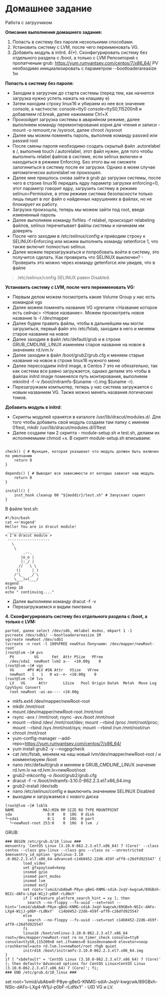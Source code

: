 # **Домашнее задание**
Работа с загрузчиком

**Описание выполнения домашнего задания:**
1. Попасть в систему без пароля несколькими способами.
2. Установить систему с LVM, после чего переименовать VG.
3. Добавить модуль в initrd. 4(*). Сконфигурировать систему без отдельного раздела с /boot, а только с LVM Репозиторий с пропатченым grub: https://yum.rumyantsev.com/centos/7/x86_64/ PV необходимо инициализировать с параметром --bootloaderareasize 1m

 **Попасть в систему без пароля:**
- Заходим в загрузчик до старта системы (перед тем, как начнется загрузка нужно успеть нажать на клашиву e)
- Затем находим строку linux16 и убираем из нее все значение console, а частности: console=tty0 console=ttyS0,115200n8 и добавляем rd.break, далее нажимаем Ctrl+X
- Произойдет загрузка системы в аварийном режиме, далее выполняем команду перемонтирования корня для чтения и записи - mount -o remount,rw /sysroot, далее chroot /sysroot
- Далее мы можем поменять пароль, выполнив команду passwd или passwd root
- После смены пароля необходимо создать скрытый файл .autorelabel в /, выполнив touch /.autorelabel, этот файл нужен, для того чтобы выполнить relabel файлов в системе, если selinux включен и находиться в режиме Enforcing. Без этого вы не сможете залогиниться в систему после ее загрузки. Однако в моем случае автоматически autorelabel не произошел.
- Далее мне пришлось снова зайти в grub до загрузки системы, после чего в строке linux16 передать ядру параметр загрузки enforcing=0, этот параметр говорит ядру, загрузить систему в режиме selinux=Permissive, в этом режиме система безопасности только лишь пишет в лог файл о найденных нарушениях в файлах, но не блокирует их работу.
- Загрузка произошла, теперь мы можем зайти под root, введя измененный пароль
- Далее выполняем команду fixfiles -f relabel, происходит relabeling файлов, selinux перечитывает файлы системы и начинаем им доверять
- После чего заходим в /etc/selinux/config и приводим строку к SELINUX=Enforcing или можем выполнить команду setenforce 1, что также включит полностью selinux.
- Далее можем перезагружаться и попробовать войти в систему, это получится сделать. Как проверить что SELINUX выключен? - Проверить это можно через команду getenforce или увидев, что в файле 
> /etc/selinux/config SELINUX равен Disabled.
 
 
**Установить систему с LVM, после чего переименовать VG:**
- Первым делом можем посмотреть какие Volume Group у нас есть командой vgs
- Далее можем поменять название VG vgrename <Название которое есть сейчас> <Новое название>. Можем просмотреть новое название ls -l /dev/mapper
- Далее будем править файлы, чтобы в дальнейшем мы могли загрузиться, первый файл это /etc/fstab, заходим в него и меняем старое название на новое
- Далее заходим в файл /etc/default/grub и в строке GRUB_CMDLINE_LINUX изменяем старое название на новое в значениях rd.lvm.lv
- Далее заходим в файл /boot/grub2/grub.cfg и меняем старые название на новое в строке linux16 нужного меню
- Далее пересоздаем initrd image, в Centos 7 это не обязательно, так как система все равно загружается, однако делаем это чтобы в файлах initrd image поменялся путь монтирования, выполняем mkinitrd -f -v /boot/initramfs-$(uname -r).img $(uname -r).
- Перезагружаем компьютер, теперь у нас система загружается с новым названием VG. Также можно менять названия логических томов.

**Добавить модуль в initrd:**
- Скрипты модулей хранятся в каталоге /usr/lib/dracut/modules.d/. Для того чтобы добавить свой модуль создаем там папку с именем 01test, mkdir /usr/lib/dracut/modules.d/01test
- Далее создаем там 2 скрипта - module-setup.sh и test.sh, делаем их исполняемыми chmod +x. В скрипт module-setup.sh вписываем:
```#!/bin/bash

check() { # Функция, которая указывает что модуль должен быть включен по умолчанию
    return 0
}

depends() { # Выводит все зависимости от которых зависит наш модуль
    return 0
}

install() {
    inst_hook cleanup 00 "${moddir}/test.sh" # Запускает скрипт
}
```

В файле test.sh:
```
#!/bin/bash
cat <<'msgend'
Hello! You are in dracut module!
 ___________________
< I'm dracut module >
 -------------------
   \
    \
        .--.
       |o_o |
       |:_/ |
      //   \ \
     (|     | )
    /'\_   _/`\
    \___)=(___/
msgend
sleep 10
echo " continuing...."
```

- Далее выполняем команду dracut -f -v
- Перезагружаемся и видим пингвина

**4. Сконфигурировать систему без отдельного раздела с /boot, а только с LVM:**

```
parted, далее select /dev/sdb, mklabel msdos, mkpart 1 -1
pvcreate /dev/sdb1/ --bootloaderareasize 1M
vgcreate newRoot /dev/sdb1
lvcreate -n root -l 100%FREE newOtus Получаем: /dev/mapper/newRoot-root`
[root@lvm ~]# pvs
  PV         VG      Fmt  Attr PSize   PFree
  /dev/sda1  newRoot lvm2 a--  <10.00g    0
[root@lvm ~]# vgs
  VG      #PV #LV #SN Attr   VSize   VFree
  newRoot   1   1   0 wz--n- <10.00g    0
[root@lvm ~]# lvs
  LV   VG      Attr       LSize   Pool Origin Data%  Meta%  Move Log Cpy%Sync Convert
  root newRoot -wi-ao---- <10.00g
  ```
- mkfs.ext4 /dev/mapper/newRoot-root
- mkdir /mnt/root
- mount /dev/mapper/newRoot-root /mnt/root
- rsync -avx / /mnt/root; rsync -avx /boot /mnt/root
- mount --rbind /dev/ /mnt/root/dev; mount --rbind /proc /mnt/root/proc; mount --rbind /sys /mnt/root/sys; mount --rbind /run /mnt/root/run
- chroot /mnt/root
- yum-config-manager --add-repo=https://yum.rumyantsev.com/centos/7/x86_64/
- yum install grub2 -y --nogpgcheck
- cat /etc/fstab, меняем на наш новый lvm/dev/mapper/newRoot-root / и комментируем /boot
- nano /etc/default/grub и меняем в GRUB_CMDLINE_LINUX значение rd.lvm.lv на rd.lvm.lv=newRoot/root
- grub2-mkconfig -o /boot/grub2/grub.cfg
- dracut -f -v /boot/initramfs-3.10.0-862.2.3.el7.x86_64.img
- grub2-install /dev/sdb
- nano /etc/selinux/config и выключить значением SELINUX Disabled
- выходим и загружаемся с нового диска
```
[root@lvm ~]# lsblk
NAME             MAJ:MIN RM SIZE RO TYPE MOUNTPOINT
sda                8:0    0  10G  0 disk
└─sda1             8:1    0  10G  0 part
  └─newRoot-root 253:0    0  10G  0 lvm  /
```
GRUB:
```
### BEGIN /etc/grub.d/10_linux ###
menuentry 'CentOS Linux (3.10.0-862.2.3.el7.x86_64) 7 (Core)' --class centos --class gnu-linux --class gnu --class os --unrestricted $menuentry_id_option 'gnulinux-3.10
.0-862.2.3.el7.x86_64-advanced-c14b0452-22d6-459f-aff0-c26dfd925547' {
        load_video
        set gfxpayload=keep
        insmod gzio
        insmod part_msdos
        insmod lvm
        insmod ext2
        set root='lvmid/ubAbwR-P8ye-gBeG-KNMG-sdiA-JxqV-kwgcwk/89GBxh-NSIc-dAFo-LXg4-W1jJ-p0bF-rLdNxY'
        if [ x$feature_platform_search_hint = xy ]; then
          search --no-floppy --fs-uuid --set=root --hint='lvmid/ubAbwR-P8ye-gBeG-KNMG-sdiA-JxqV-kwgcwk/89GBxh-NSIc-dAFo-LXg4-W1jJ-p0bF-rLdNxY'  c14b0452-22d6-459f-aff0-c26dfd925547
        else
          search --no-floppy --fs-uuid --set=root c14b0452-22d6-459f-aff0-c26dfd925547
        fi
        linux16 /boot/vmlinuz-3.10.0-862.2.3.el7.x86_64 root=/dev/mapper/newRoot-root ro no_timer_check console=tty0 console=ttyS0,115200n8 net.ifnames=0 biosdevname=0 elevator=noop crashkernel=auto rd.lvm.lv=newRoot/root rhgb quiet
        initrd16 /boot/initramfs-3.10.0-862.2.3.el7.x86_64.img
}
if [ "x$default" = 'CentOS Linux (3.10.0-862.2.3.el7.x86_64) 7 (Core)' ]; then default='Advanced options for CentOS Linux>CentOS Linux (3.10.0-862.2.3.el7.x86_64) 7 (Core)'; fi;
### END /etc/grub.d/10_linux ###
```
set root='lvmid/ubAbwR-P8ye-gBeG-KNMG-sdiA-JxqV-kwgcwk/89GBxh-NSIc-dAFo-LXg4-W1jJ-p0bF-rLdNxY' - UID VG и LV.
